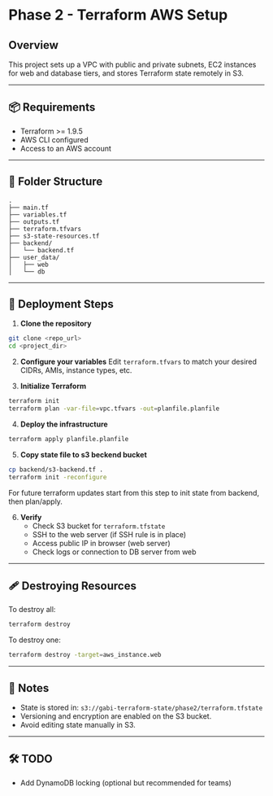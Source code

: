 # Phase 2 - Terraform AWS Setup

## Overview

This project sets up a VPC with public and private subnets, EC2 instances for web and database tiers, and stores Terraform state remotely in S3.

---

## 📦 Requirements

- Terraform >= 1.9.5
- AWS CLI configured
- Access to an AWS account

---

## 📁 Folder Structure

```
.
├── main.tf
├── variables.tf
├── outputs.tf
├── terraform.tfvars
├── s3-state-resources.tf
├── backend/
│   └── backend.tf
├── user_data/
│   ├── web
│   └── db
```

---

## 🚀 Deployment Steps

1. **Clone the repository**

```bash
git clone <repo_url>
cd <project_dir>
```

2. **Configure your variables**
   Edit `terraform.tfvars` to match your desired CIDRs, AMIs, instance types, etc.

3. **Initialize Terraform**

```bash
terraform init
terraform plan -var-file=vpc.tfvars -out=planfile.planfile
```

4. **Deploy the infrastructure**

```bash
terraform apply planfile.planfile
```

5. **Copy state file to s3 beckend bucket**

```bash
cp backend/s3-backend.tf .
terraform init -reconfigure
```
For future terraform updates start from this step to init state from backend, then plan/apply.

6. **Verify**
   - Check S3 bucket for `terraform.tfstate`
   - SSH to the web server (if SSH rule is in place)
   - Access public IP in browser (web server)
   - Check logs or connection to DB server from web

---

## 🩹 Destroying Resources

To destroy all:
```bash
terraform destroy
```

To destroy one:
```bash
terraform destroy -target=aws_instance.web
```

---

## 🔐 Notes

- State is stored in: `s3://gabi-terraform-state/phase2/terraform.tfstate`
- Versioning and encryption are enabled on the S3 bucket.
- Avoid editing state manually in S3.

---

## 🛠️ TODO

- Add DynamoDB locking (optional but recommended for teams)
